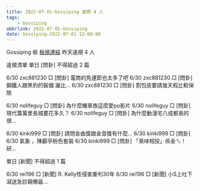 ```yaml
---
title: 2022-07-01-Gossiping 違規 4 人
tags:
    - Gossiping
abbrlink: 2022-07-01-Gossiping
date: Gossiping-2022-07-01 12:00:00
---
```

Gossiping 板 [板規連結](https://www.ptt.cc/bbs/Gossiping/M.1637425085.A.07D.html)
昨天違規 4 人
<!-- more -->

違規清單
單日 [問卦] 不得超過 2 篇

6/30 zxc881230 □ [問卦] 電商的免運節也太多了吧
6/30 zxc881230 □ [問卦] 鋼鐵人跟黑豹的裝備 誰比…
6/30 zxc881230 □ [問卦] 割包皮要請幾天假比較保險

6/30 nolifeguy □ [問卦] 為什麼機車族這麼愛po影片
6/30 nolifeguy □ [問卦] 現代蓋萬里長城要花多久？
6/30 nolifeguy □ [問卦] 為什麼動漫宅八成都長的很…

6/30 kinki999 □ [問卦] 請問金曲獎跟金音獎有什麼…
6/30 kinki999 □ [問卦] 6/30 氣象 ，陳酈亭粉色套裝
6/30 kinki999 □ [問卦] 「臭味相投」係金ㄟ！ 研…

單日 [新聞] 不得超過 1 篇

6/30 rei196 □ [新聞] R. Kelly性侵害重判30年
6/30 rei196 □ [新聞] 小S上吐下瀉送急診親曝最…